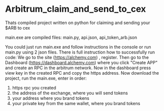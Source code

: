 # Arbitrum_claim_and_send_to_cex
Thats compiled project written on python for claiming and sending your $ARB to cex

main.exe are compiled files: main.py, api.json, api_token_arb.json

You could just run main.exe and follow instructions in the console or run main.py using 2 json files. 
There is full instruction how to successfully run code:
We go to the site (https://alchemy.com) , register. 
Then go to the Dashboard (https://dashboard.alchemy.com) where you click "Create APP" and create an RPC in the arbitrum network. 
Now in the dashboard press view key in the created RPC and copy the https address. 
Now download the project, run the main.exe, enter in order: 
1) https rpc you created 
2) the address of the exchange, where you will send tokens 
3) your address where you brand tokens 
4) your private key from the same wallet, where you brand tokens
